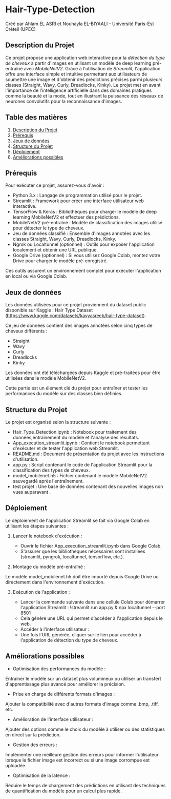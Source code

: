# Hair-Type-Detection

Créé par Ahlam EL ASRI et Nouhayla EL-BIYAALI - Université Paris-Est Créteil (UPEC)


## Description du Projet

Ce projet propose une application web interactive pour la *détection du type de cheveux* à partir d'images en utilisant un modèle de deep learning pré-entraîné avec *MobileNetV2*. Grâce à l'utilisation de *Streamlit*, l'application offre une interface simple et intuitive permettant aux utilisateurs de soumettre une image et d'obtenir des prédictions précises parmi plusieurs classes (Straight, Wavy, Curly, Dreadlocks, Kinky). Le projet met en avant l'importance de l'intelligence artificielle dans des domaines pratiques comme la beauté et la mode, tout en illustrant la puissance des réseaux de neurones convolutifs pour la reconnaissance d'images.

## Table des matières

1. [Description du Projet](#description-du-projet)
2. [Prérequis](#prérequis)
3. [Jeux de données](#jeux-de-données)
4. [Structure du Projet](#structure-du-projet)
5. [Déploiement](#déploiement)
6. [Améliorations possibles](#améliorations-possibles)

## Prérequis

Pour exécuter ce projet, assurez-vous d'avoir :

- Python 3.x : Langage de programmation utilisé pour le projet.
- Streamlit : Framework pour créer une interface utilisateur web interactive.
- TensorFlow & Keras : Bibliothèques pour charger le modèle de deep learning MobileNetV2 et effectuer des prédictions.
- MobileNetV2 pré-entraîné : Modèle de classification des images utilisé pour détecter le type de cheveux.
- Jeu de données classifié : Ensemble d'images annotées avec les classes Straight, Wavy, Curly, Dreadlocks, Kinky.
- Ngrok ou Localtunnel (optionnel) : Outils pour exposer l'application localement et obtenir une URL publique.
- Google Drive (optionnel) : Si vous utilisez Google Colab, montez votre Drive pour charger le modèle pré-enregistré.
  
Ces outils assurent un environnement complet pour exécuter l'application en local ou via Google Colab.

## Jeux de données

Les données utilisées pour ce projet proviennent du dataset public disponible sur Kaggle : Hair Type Dataset (https://www.kaggle.com/datasets/kavyasreeb/hair-type-dataset).

Ce jeu de données contient des images annotées selon cinq types de cheveux différents :

- Straight
- Wavy
- Curly
- Dreadlocks
- Kinky
  
Les données ont été téléchargées depuis Kaggle et pré-traitées pour être utilisées dans le modèle MobileNetV2.

Cette partie est un élément clé du projet pour entraîner et tester les performances du modèle sur des classes bien définies.

##  Structure du Projet

Le projet est organisé selon la structure suivante :

- Hair_Type_Detection.ipynb : Notebook pour traitement des données,entraînement du modèle et l'analyse des résultats.
- App_execution_streamlit.ipynb : Contient le notebook permettant d'exécuter et de tester l'application web Streamlit.
- README.md : Document de présentation du projet avec les instructions d'utilisation.
- app.py : Script contenant le code de l'application Streamlit pour la classification des types de cheveux.
- model_mobilenet.h5 : Fichier contenant le modèle MobileNetV2 sauvegardé après l'entraînement.
- test projet : Une base de données contenant des nouvelles images non vues auparavant .

##  Déploiement

Le déploiement de l'application Streamlit se fait via Google Colab en utilisant les étapes suivantes :

1. Lancer le notebook d'exécution :
    - Ouvrir le fichier App_execution_streamlit.ipynb dans Google Colab.
    - S'assurer que les bibliothèques nécessaires sont installées (streamlit, pyngrok, localtunnel, tensorflow, etc.).

3. Montage du modèle pré-entraîné :

Le modèle model_mobilenet.h5 doit être importé depuis Google Drive ou directement dans l'environnement d'exécution.

3. Exécution de l'application :
   
   - Lancer la commande suivante dans une cellule Colab pour démarrer l'application Streamlit : !streamlit run app.py & npx localtunnel --port 8501
   - Cela génère une URL qui permet d’accéder à l'application depuis le web.
   - Accéder à l'interface utilisateur :
   - Une fois l'URL générée, cliquer sur le lien pour accéder à l'application de détection du type de cheveux.


## Améliorations possibles

- Optimisation des performances du modèle :
  
Entraîner le modèle sur un dataset plus volumineux ou utiliser un transfert d'apprentissage plus avancé pour améliorer la précision.

- Prise en charge de différents formats d'images :
  
Ajouter la compatibilité avec d'autres formats d'image comme .bmp, .tiff, etc.

- Amélioration de l'interface utilisateur :
  
Ajouter des options comme le choix du modèle à utiliser ou des statistiques en direct sur la prédiction.

- Gestion des erreurs :

Implémenter une meilleure gestion des erreurs pour informer l'utilisateur lorsque le fichier image est incorrect ou si une image corrompue est uploadée.

- Optimisation de la latence :
  
Réduire le temps de chargement des prédictions en utilisant des techniques de quantification du modèle pour un calcul plus rapide.



